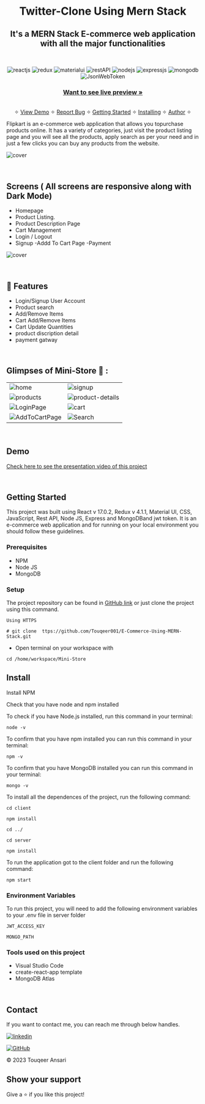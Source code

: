 <h1 align="center">Twitter-Clone Using Mern Stack</h1> 

<h2 align="center">It's a MERN Stack E-commerce web application with all the major functionalities</h2>

<br />
<p align="center">
    <img src="https://img.shields.io/badge/React_(17.0.2)-20232A?style=for-the-badge&logo=react&logoColor=61DAFB" alt="reactjs" />
    <img src="https://img.shields.io/badge/Redux_(4.1.1)-593D88?style=for-the-badge&logo=redux&logoColor=white" alt="redux" />
    <img src="https://img.shields.io/badge/materialui%20UI-3bc7bd?style=for-the-badge&logo=materialui&logoColor=white" alt="materialui"/>
    <img src="https://img.shields.io/badge/Rest_API-02303A?style=for-the-badge&logo=react-router&logoColor=white" alt="restAPI"/>
    <img src="https://img.shields.io/badge/Node.js-339933?style=for-the-badge&logo=nodedotjs&logoColor=white" alt="nodejs" />
    <img src="https://img.shields.io/badge/Express.js-000000?style=for-the-badge&logo=express&logoColor=white" alt="expressjs"/>
    <img src="https://img.shields.io/badge/MongoDB-4EA94B?style=for-the-badge&logo=mongodb&logoColor=white" alt="mongodb"/>
     <img src="https://img.shields.io/badge/JWT-000000?style=for-the-badge&logo=JSON%20web%20tokens&logoColor=white" alt="JsonWebToken" />
</p>

<h3 align="center"><a href="https://swipekart.000webhostapp.com"><strong>Want to see live preview »</strong></a></h3>

<p align="center"> 
    <br />&#10023;
    <a href="#Demo">View Demo</a>   &#10023;  
    <a href="https://github.com/Touqeer001/E-Commerce-Using-MERN-Stack/issues">Report Bug</a> &#10023;
    <a href="#Getting-Started">Getting Started</a> &#10023; <a href="#Install">Installing</a> &#10023;    
    <a href="#Contact">Author</a> &#10023;
  </p>
  
Flipkart is an e-commerce web application that allows you topurchase products online. It has a variety of categories, just visit the product listing page and you will see all the products, apply search as per your need and in just a few clicks you can buy any products from the website.
  
 ![cover](https://github.com/Touqeer001/E-Commerce-Using-MERN-Stack/assets/126690073/8fca9388-e212-4047-99cb-b4a17afd54c6)


  
  <br />
  
  ## Screens ( All screens are responsive along with Dark Mode)
   - Homepage
   - Product Listing.
   - Product Description Page
   - Cart Management
   - Login / Logout
   - Signup
   -Addd To Cart Page
   -Payment 



 ![cover](https://github.com/Touqeer001/E-Commerce-Using-MERN-Stack/assets/126690073/8fca9388-e212-4047-99cb-b4a17afd54c6)


<br />


## 🚀 Features
- Login/Signup User Account
- Product search
- Add/Remove Items
- Cart Add/Remove Items
- Cart Update Quantities
- product discription detail
- payment gatway
  


<br />

## Glimpses of Mini-Store 🙈 :


<table>
  <tr>
    <td><img src="https://github.com/Touqeer001/E-Commerce-Using-MERN-Stack/assets/126690073/8fca9388-e212-4047-99cb-b4a17afd54c6" alt="home" /></td>
    <td><img src="https://github.com/Touqeer001/E-Commerce-Using-MERN-Stack/assets/126690073/6c9d2e85-3a6a-4d9c-b76d-806b57b6889a" alt="signup" /></td>
  </tr>
  <tr>
    <td><img src="https://github.com/Touqeer001/E-Commerce-Using-MERN-Stack/assets/126690073/f8d87bfd-132e-4986-a510-e6ae97f3695c" alt="products" /></td>
    <td><img src="https://github.com/Touqeer001/E-Commerce-Using-MERN-Stack/assets/126690073/f8d87bfd-132e-4986-a510-e6ae97f3695c" alt="product-details" /></td>
  </tr>
  <tr>
    <td><img src="https://github.com/Touqeer001/E-Commerce-Using-MERN-Stack/assets/126690073/b9a048cc-b134-4ea2-8ee5-c4c272a01d8b" alt="LoginPage" /></td>
    <td><img src="https://github.com/Touqeer001/E-Commerce-Using-MERN-Stack/assets/126690073/06d1ea32-1612-4d3e-8041-27544b5b50da" alt="cart" /></td>
  </tr>
  <tr>
    <td><img src="https://github.com/Touqeer001/E-Commerce-Using-MERN-Stack/assets/126690073/0bd2bb20-5fb6-4ff8-b432-35597df033e2" alt="AddToCartPage" /></td>
    <td><img src="https://github.com/Touqeer001/E-Commerce-Using-MERN-Stack/assets/126690073/11b2affe-9424-4d8c-a432-97f1f9d392f0" alt="Search" /></td>
  </tr>
</table>

<br />



## Demo

[Check here to see the presentation video of this project](https://github.com/Touqeer001/E-Commerce-Using-MERN-Stack.git)


<br/>


## Getting Started

This project was built using React v 17.0.2, Redux v 4.1.1, Material UI, CSS, JavaScript, Rest API, Node JS, Express and MongoDBand jwt token. It is an e-commerce web application and for running on your local environment you should follow these guidelines.


### Prerequisites

- NPM 
- Node JS
- MongoDB

### Setup


The project repository can be found in [GitHub link](ttps://github.com/Touqeer001/E-Commerce-Using-MERN-Stack.git) or just clone the project using this command. 


```
Using HTTPS

# git clone  ttps://github.com/Touqeer001/E-Commerce-Using-MERN-Stack.git
```

+ Open terminal on your workspace with

```
cd /home/workspace/Mini-Store
```


## Install

Install NPM

Check that you have node and npm installed

To check if you have Node.js installed, run this command in your terminal:


```
node -v
```

To confirm that you have npm installed you can run this command in your terminal:


```
npm -v
```

To confirm that you have MongoDB installed you can run this command in your terminal:


```
mongo -v
```


To install all the dependences of the project, run the following command:


```
cd client

npm install

cd ../

cd server

npm install
```


To run the application got to the client folder and run the following command:

```
npm start
```

### Environment Variables

To run this project, you will need to add the following environment variables to your .env file in server folder

`JWT_ACCESS_KEY`

`MONGO_PATH`


### Tools used on this project

- Visual Studio Code
- create-react-app template
- MongoDB Atlas

<br/>



## Contact

If you want to contact me, you can reach me through below handles.


[![linkedin](https://img.shields.io/badge/touqeer-0077B5?style=for-the-badge&logo=linkedin&logoColor=white)](https://www.linkedin.com/in/touqeer-ansari) 


[![GitHub](https://img.shields.io/badge/Touqeer001-20232A?style=for-the-badge&logo=Github&logoColor=white)](https://github.com/Touqeer001)

© 2023 Touqeer Ansari




## Show your support

Give a ⭐️ if you like this project!
